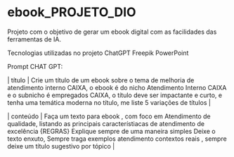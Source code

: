 # ebook_PROJETO_DIO
Projeto com o objetivo de gerar um ebook digital com as facilidades das ferramentas de IA. 

Tecnologias utilizadas no projeto
ChatGPT
Freepik
PowerPoint

Prompt CHAT GPT:

|  título  | Crie um título de um ebook sobre o tema de melhoria de atendimento interno CAIXA, o ebook é do nicho Atendimento Interno CAIXA e o subnicho é empregados CAIXA, o título deve ser impactante e curto, e tenha uma temática moderna no título, me liste 5 variações de títulos                                                        |

| conteúdo | Faça um texto para ebook , com foco em Atendimento de qualidade, listando as principais característiacas de atendimento de excelência 
{REGRAS} Explique sempre de uma maneira simples Deixe o texto enxuto, Sempre traga exemplos atendimento contextos reais , sempre deixe um título sugestivo por tópico |

